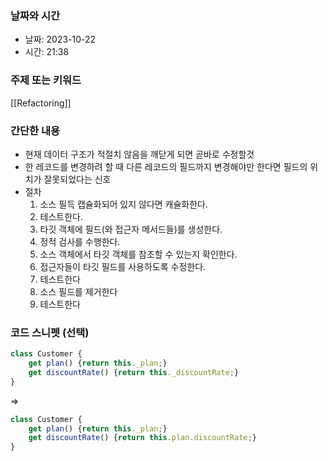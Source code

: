 ### 날짜와 시간

- 날짜: 2023-10-22
- 시간: 21:38

### 주제 또는 키워드
[[Refactoring]]

### 간단한 내용
- 현재 데이터 구조가 적절치 않음을 깨닫게 되면 곧바로 수정할것
- 한 레코드를 변경하려 할 때 다른 레코드의 필드까지 변경해야만 한다면 필드의 위치가 잘못되었다는 신호
- 절차
	1. 소스 필득 캡슐화되어 있지 않다면 캐슐화한다.
	2. 테스트한다.
	3. 타깃 객체에 필드(와 접근자 메서드들)를 생성한다.
	4. 정적 검사를 수행한다.
	5. 소스 객체에서 타깃 객체를 참조할 수 있는지 확인한다.
	6. 접근자들이 타깃 필드를 사용하도록 수정한다.
	7. 테스트한다
	8. 소스 필드를 제거한다
	9. 테스트한다

### 코드 스니펫 (선택)

```javascript
class Customer {
	get plan() {return this._plan;}
	get discountRate() {return this._discountRate;}
}
```
=>
```javascript
class Customer {
	get plan() {return this._plan;}
	get discountRate() {return this.plan.discountRate;}
}
```